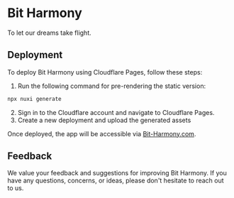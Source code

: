 # Bit Harmony

To let our dreams take flight.

## Deployment

To deploy Bit Harmony using Cloudflare Pages, follow these steps:

1. Run the following command for pre-rendering the static version:

```bash
npx nuxi generate
```
2. Sign in to the Cloudflare account and navigate to Cloudflare Pages.
3. Create a new deployment and upload the generated assets

Once deployed, the app will be accessible via [Bit-Harmony.com](https://bit-harmony.com).

## Feedback

We value your feedback and suggestions for improving Bit Harmony. If you have any questions, concerns, or ideas, please don't hesitate to reach out to us.
